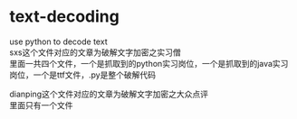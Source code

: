 # text-decoding</br>
use python to decode text</br>
sxs这个文件对应的文章为破解文字加密之实习僧</br>
里面一共四个文件，一个是抓取到的python实习岗位，一个是抓取到的java实习岗位，一个是ttf文件，.py是整个破解代码</br>


dianping这个文件对应的文章为破解文字加密之大众点评</br>
里面只有一个文件</br>
